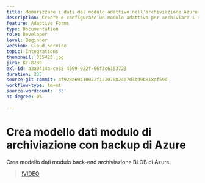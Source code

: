 ```yaml
---
title: Memorizzare i dati del modulo adattivo nell’archiviazione Azure
description: Creare e configurare un modulo adattivo per archiviare i dati nell’archiviazione di Azure
feature: Adaptive Forms
type: Documentation
role: Developer
level: Beginner
version: Cloud Service
topic: Integrations
thumbnail: 335423.jpg
jira: KT-8230
exl-id: a3a0414a-ce35-4609-922f-06f3c6153723
duration: 235
source-git-commit: af928e60410022f12207082467d3bd9b818af59d
workflow-type: tm+mt
source-wordcount: '33'
ht-degree: 0%

---
```


# Crea modello dati modulo di archiviazione con backup di Azure

Crea modello dati modulo back-end archiviazione BLOB di Azure.

>[!VIDEO](https://video.tv.adobe.com/v/335423?quality=12&learn=on)
